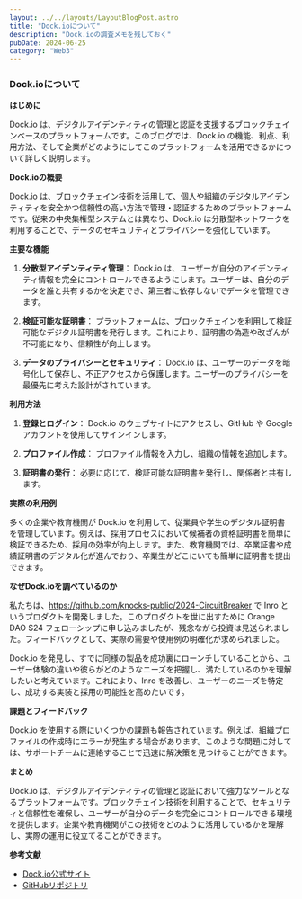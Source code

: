 ```yaml
---
layout: ../../layouts/LayoutBlogPost.astro
title: "Dock.ioについて"
description: "Dock.ioの調査メモを残しておく"
pubDate: 2024-06-25
category: "Web3"
---
```


### Dock.ioについて

**はじめに**

Dock.io は、デジタルアイデンティティの管理と認証を支援するブロックチェインベースのプラットフォームです。このブログでは、Dock.io の機能、利点、利用方法、そして企業がどのようにしてこのプラットフォームを活用できるかについて詳しく説明します。

**Dock.ioの概要**

Dock.io は、ブロックチェイン技術を活用して、個人や組織のデジタルアイデンティティを安全かつ信頼性の高い方法で管理・認証するためのプラットフォームです。従来の中央集権型システムとは異なり、Dock.io は分散型ネットワークを利用することで、データのセキュリティとプライバシーを強化しています。

**主要な機能**

1. **分散型アイデンティティ管理**：
   Dock.io は、ユーザーが自分のアイデンティティ情報を完全にコントロールできるようにします。ユーザーは、自分のデータを誰と共有するかを決定でき、第三者に依存しないでデータを管理できます。

2. **検証可能な証明書**：
   プラットフォームは、ブロックチェインを利用して検証可能なデジタル証明書を発行します。これにより、証明書の偽造や改ざんが不可能になり、信頼性が向上します。

3. **データのプライバシーとセキュリティ**：
   Dock.io は、ユーザーのデータを暗号化して保存し、不正アクセスから保護します。ユーザーのプライバシーを最優先に考えた設計がされています。

**利用方法**

1. **登録とログイン**：
   Dock.io のウェブサイトにアクセスし、GitHub や Google アカウントを使用してサインインします。

2. **プロファイル作成**：
   プロファイル情報を入力し、組織の情報を追加します。

3. **証明書の発行**：
   必要に応じて、検証可能な証明書を発行し、関係者と共有します。

**実際の利用例**

多くの企業や教育機関が Dock.io を利用して、従業員や学生のデジタル証明書を管理しています。例えば、採用プロセスにおいて候補者の資格証明書を簡単に検証できるため、採用の効率が向上します。また、教育機関では、卒業証書や成績証明書のデジタル化が進んでおり、卒業生がどこにいても簡単に証明書を提出できます。

**なぜDock.ioを調べているのか**

私たちは、https://github.com/knocks-public/2024-CircuitBreaker で Inro というプロダクトを開発しました。このプロダクトを世に出すために Orange DAO S24 フェローシップに申し込みましたが、残念ながら投資は見送られました。フィードバックとして、実際の需要や使用例の明確化が求められました。

Dock.io を発見し、すでに同様の製品を成功裏にローンチしていることから、ユーザー体験の違いや彼らがどのようなニーズを把握し、満たしているのかを理解したいと考えています。これにより、Inro を改善し、ユーザーのニーズを特定し、成功する実装と採用の可能性を高めたいです。

**課題とフィードバック**

Dock.io を使用する際にいくつかの課題も報告されています。例えば、組織プロファイルの作成時にエラーが発生する場合があります。このような問題に対しては、サポートチームに連絡することで迅速に解決策を見つけることができます。

**まとめ**

Dock.io は、デジタルアイデンティティの管理と認証において強力なツールとなるプラットフォームです。ブロックチェイン技術を利用することで、セキュリティと信頼性を確保し、ユーザーが自分のデータを完全にコントロールできる環境を提供します。企業や教育機関がこの技術をどのように活用しているかを理解し、実際の運用に役立てることができます。

**参考文献**
- [Dock.io公式サイト](https://dock.io)
- [GitHubリポジトリ](https://github.com/knocks-public/2024-CircuitBreaker)
